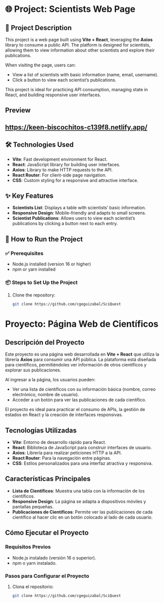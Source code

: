 # 🌐 Project: Scientists Web Page

## 📄 Project Description

This project is a web page built using **Vite + React**, leveraging the **Axios** library to consume a public API. The platform is designed for scientists, allowing them to view information about other scientists and explore their publications.

When visiting the page, users can:

- View a list of scientists with basic information (name, email, username).
- Click a button to view each scientist’s publications.

This project is ideal for practicing API consumption, managing state in React, and building responsive user interfaces.
## Preview
https://keen-biscochitos-c139f8.netlify.app/
---
## 🛠️ Technologies Used

- **Vite**: Fast development environment for React.
- **React**: JavaScript library for building user interfaces.
- **Axios**: Library to make HTTP requests to the API.
- **React Router**: For client-side page navigation.
- **CSS**: Custom styling for a responsive and attractive interface.

## ✨ Key Features

- **Scientists List**: Displays a table with scientists’ basic information.
- **Responsive Design**: Mobile-friendly and adapts to small screens.
- **Scientist Publications**: Allows users to view each scientist’s publications by clicking a button next to each entry.

## 🚀 How to Run the Project

### ✅ Prerequisites

- Node.js installed (version 16 or higher)
- npm or yarn installed

### 📦 Steps to Set Up the Project

1. Clone the repository:
   ```bash
   git clone https://github.com/cgeguizabal/SciQuest

# Proyecto: Página Web de Científicos

## Descripción del Proyecto

Este proyecto es una página web desarrollada en **Vite + React** que utiliza la librería **Axios** para consumir una API pública. La plataforma está diseñada para científicos, permitiéndoles ver información de otros científicos y explorar sus publicaciones.

Al ingresar a la página, los usuarios pueden:

- Ver una lista de científicos con su información básica (nombre, correo electrónico, nombre de usuario).
- Acceder a un botón para ver las publicaciones de cada científico.

El proyecto es ideal para practicar el consumo de APIs, la gestión de estados en React y la creación de interfaces responsivas.

## Tecnologías Utilizadas

- **Vite**: Entorno de desarrollo rápido para React.
- **React**: Biblioteca de JavaScript para construir interfaces de usuario.
- **Axios**: Librería para realizar peticiones HTTP a la API.
- **React Router**: Para la navegación entre páginas.
- **CSS**: Estilos personalizados para una interfaz atractiva y responsiva.

## Características Principales

- **Lista de Científicos**: Muestra una tabla con la información de los científicos.
- **Responsive Design**: La página se adapta a dispositivos móviles y pantallas pequeñas.
- **Publicaciones de Científicos**: Permite ver las publicaciones de cada científico al hacer clic en un botón colocado al lado de cada usuario.

## Cómo Ejecutar el Proyecto

### Requisitos Previos

- Node.js instalado (versión 16 o superior).
- npm o yarn instalado.

### Pasos para Configurar el Proyecto

1. Clona el repositorio:
   ```bash
   git clone https://github.com/cgeguizabal/SciQuest
   ```
